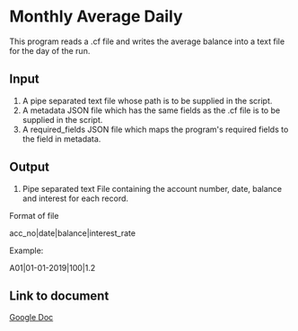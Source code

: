 # Monthly Average Daily
This program reads a .cf file and writes the average balance into a text file for the day of the run.

## Input
1. A pipe separated text file whose path is to be supplied in the script.
2. A metadata JSON file which has the same fields as the .cf file is to be supplied in the script.
3. A required_fields JSON file which maps the program's required fields to the field in metadata.

## Output
1. Pipe separated text File containing the account number, date, balance and interest for each record.

Format of file

acc_no|date|balance|interest_rate

Example:

A01|01-01-2019|100|1.2

## Link to document

[Google Doc](https://drive.google.com/open?id=1KdSLV1g51ezjsvm9wEv3uDYEbBYfzOwQqz7C4PbFg9c)
